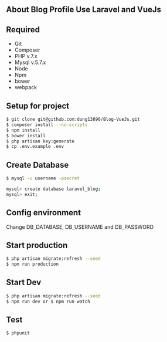 ## About Blog Profile Use Laravel and VueJs

## Required

 - Git
 - Composer
 - PHP v.7.x
 - Mysql v.5.7.x
 - Node
 - Npm
 - bower
 - webpack

## Setup for project

```sh
$ git clone git@github.com:dung13890/Blog-VueJs.git
$ composer install --no-scripts
$ npm install
$ bower install
$ php artisan key:generate
$ cp .env.example .env
```

## Create Database 

```sh
$ mysql -u username -psecret

mysql> create database laravel_blog;
mysql> exit;
```
## Config environment

Change DB_DATABASE, DB_USERNAME and DB_PASSWORD

## Start production

```sh
$ php artisan migrate:refresh --seed
$ npm run production
```

## Start Dev

```sh
$ php artisan migrate:refresh --seed
$ npm run dev or $ npm run watch
```

## Test

```sh
$ phpunit
```
